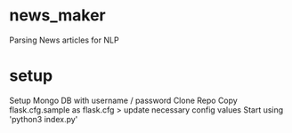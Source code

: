 # news_maker
Parsing News articles for NLP

# setup
Setup Mongo DB with username / password
Clone Repo
Copy flask.cfg.sample as flask.cfg > update necessary config values
Start using 'python3 index.py'